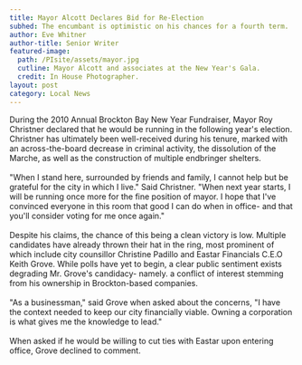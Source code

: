 ```yaml
---
title: Mayor Alcott Declares Bid for Re-Election
subhed: The encumbant is optimistic on his chances for a fourth term.
author: Eve Whitner
author-title: Senior Writer
featured-image: 
  path: /PIsite/assets/mayor.jpg
  cutline: Mayor Alcott and associates at the New Year's Gala.
  credit: In House Photographer.
layout: post
category: Local News
---
```


<p style="article">During the 2010 Annual Brockton Bay New Year Fundraiser, Mayor Roy Christner declared that he would be running in the following year's election. Christner has ultimately been well-received during his tenure, marked with an across-the-board decrease in criminal activity, the dissolution of the Marche, as well as the construction of multiple endbringer shelters.
<br/><br/>
"When I stand here, surrounded by friends and family, I cannot help but be grateful for the city in which I live." Said Christner. "When next year starts, I will be running once more for the fine position of mayor. I hope that I've convinced everyone in this room that good I can do when in office- and that you'll consider voting for me once again."
<br/><br/>
Despite his claims, the chance of this being a clean victory is low. Multiple candidates have already thrown their hat in the ring, most prominent of which include city counsillor Christine Padillo and Eastar Financials C.E.O Keith Grove. While polls have yet to begin, a clear public sentiment exists degrading Mr. Grove's candidacy- namely. a conflict of interest stemming from his ownership in Brockton-based companies. 
<br/><br/>
"As a businessman," said Grove when asked about the concerns, "I have the context needed to keep our city financially viable. Owning a corporation is what gives me the knowledge to lead."
<br/><br/>
When asked if he would be willing to cut ties with Eastar upon entering  office, Grove declined to comment.
</p>